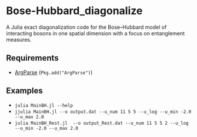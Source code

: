 # Bose-Hubbard_diagonalize
A Julia exact diagonalization code for the Bose–Hubbard model of interacting bosons in one spatial dimension with a focus on entanglement measures.

## Requirements

* [ArgParse](https://github.com/carlobaldassi/ArgParse.jl) (`Pkg.add("ArgParse")`)

## Examples

* `julia MainBH.jl --help`
* `jjulia MainBH.jl --o output.dat --u_num 11 5 5 --u_log --u_min -2.0 --u_max 2.0              `
* `julia MainBH_Rest.jl  --o output_Rest.dat --u_num 11 5 5 2 --u_log --u_min -2.0 --u_max 2.0`


